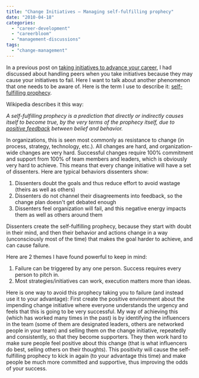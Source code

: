 ```yaml
---
title: "Change Initiatives – Managing self-fulfilling prophecy"
date: "2010-04-18"
categories: 
  - "career-development"
  - "careerbloom"
  - "management-discussions"
tags: 
  - "change-management"
---
```


In a previous post on [taking initiatives to advance your career](http://careermanagement.wordpress.com/2009/12/28/developing-career-by-taking-initiatives-%e2%80%93-handling-peer-pressure/), I had discussed about handling peers when you take initiatives because they may cause your initiatives to fail. Here I want to talk about another phenomenon that one needs to be aware of. Here is the term I use to describe it: [self-fulfilling prophecy](http://en.wikipedia.org/wiki/Self-fulfilling_prophecy).

Wikipedia describes it this way:

_A self-fulfilling prophecy is a prediction that directly or indirectly causes itself to become true, by the very terms of the prophecy itself, due to [positive feedback](http://en.wikipedia.org/wiki/Positive_feedback "Positive feedback") between belief and behavior._

In organizations, this is seen most commonly as resistance to change (in process, strategy, technology, etc.). All changes are hard, and organization-wide changes are very hard. Successful changes require 100% commitment and support from 100% of team members and leaders, which is obviously very hard to achieve. This means that every change initiative will have a set of dissenters. Here are typical behaviors dissenters show:

1. Dissenters doubt the goals and thus reduce effort to avoid wastage (theirs as well as others)
2. Dissenters do not channel their disagreements into feedback, so the change plan doesn't get debated enough
3. Dissenters feel organization will fail, and this negative energy impacts them as well as others around them

Dissenters create the self-fulfilling prophecy, because they start with doubt in their mind, and then their behavior and actions change in a way (unconsciously most of the time) that makes the goal harder to achieve, and can cause failure.

Here are 2 themes I have found powerful to keep in mind:

1. Failure can be triggered by any one person. Success requires every person to pitch in.
2. Most strategies/initiatives can work, execution matters more than ideas.

Here is one way to avoid this prophecy taking you to failure (and instead use it to your advantage): First create the positive environment about the impending change initiative where everyone understands the urgency and feels that this is going to be very successful. My way of achieving this (which has worked many times in the past) is by identifying the influencers in the team (some of them are designated leaders, others are networked people in your team) and selling them on the change initiative, repeatedly and consistently, so that they become supporters. They then work hard to make sure people feel positive about this change (that is what influencers do best, selling others on their thoughts). This positivity will cause the self-fulfilling prophecy to kick in again (to your advantage this time) and make people be much more committed and supportive, thus improving the odds of your success.
